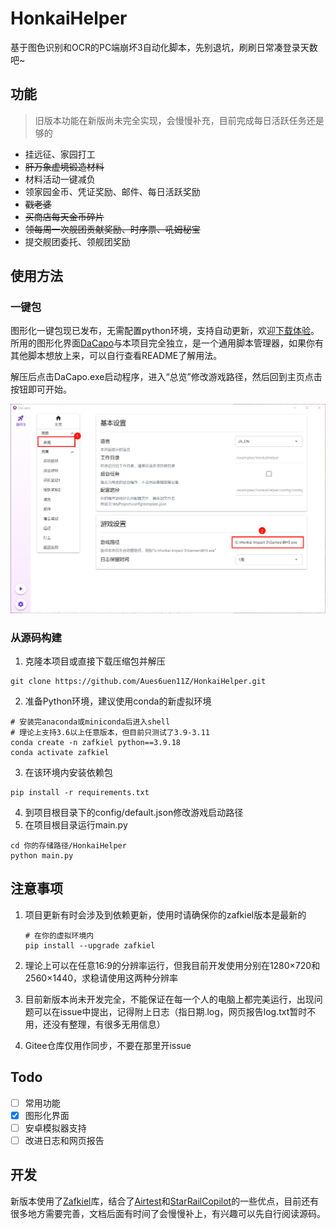 # HonkaiHelper
基于图色识别和OCR的PC端崩坏3自动化脚本，先别退坑，刷刷日常凑登录天数吧~

## 功能

> 旧版本功能在新版尚未完全实现，会慢慢补充，目前完成每日活跃任务还是够的

- 挂远征、家园打工
- ~~肝万象虚境锻造材料~~
- 材料活动一键减负
- 领家园金币、凭证奖励、邮件、每日活跃奖励
- ~~戳老婆~~
- ~~买商店每天金币碎片~~
- ~~领每周一次舰团贡献奖励、时序票、吼姆秘宝~~
- 提交舰团委托、领舰团奖励

## 使用方法

### 一键包

图形化一键包现已发布，无需配置python环境，支持自动更新，欢迎[下载体验](https://github.com/Aues6uen11Z/HonkaiHelper/releases)。所用的图形化界面[DaCapo](https://github.com/Aues6uen11Z/DaCapo)与本项目完全独立，是一个通用脚本管理器，如果你有其他脚本想放上来，可以自行查看README了解用法。

解压后点击DaCapo.exe启动程序，进入“总览”修改游戏路径，然后回到主页点击按钮即可开始。

![](./docs/guide.png)

### 从源码构建

1. 克隆本项目或直接下载压缩包并解压
```shell
git clone https://github.com/Aues6uen11Z/HonkaiHelper.git 
```

2. 准备Python环境，建议使用conda的新虚拟环境

```shell
# 安装完anaconda或miniconda后进入shell
# 理论上支持3.6以上任意版本，但目前只测试了3.9-3.11
conda create -n zafkiel python==3.9.18
conda activate zafkiel
```

3. 在该环境内安装依赖包

```shell
pip install -r requirements.txt
```

4. 到项目根目录下的config/default.json修改游戏启动路径
5. 在项目根目录运行main.py

```shell
cd 你的存储路径/HonkaiHelper
python main.py
```

## 注意事项

1. 项目更新有时会涉及到依赖更新，使用时请确保你的zafkiel版本是最新的

   ```shell
   # 在你的虚拟环境内
   pip install --upgrade zafkiel
   ```

2. 理论上可以在任意16:9的分辨率运行，但我目前开发使用分别在1280×720和2560×1440，求稳请使用这两种分辨率

3. 目前新版本尚未开发完全，不能保证在每一个人的电脑上都完美运行，出现问题可以在issue中提出，记得附上日志（指日期.log，网页报告log.txt暂时不用，还没有整理，有很多无用信息）

4. Gitee仓库仅用作同步，不要在那里开issue

## Todo

- [ ] 常用功能
- [x] 图形化界面
- [ ] 安卓模拟器支持
- [ ] 改进日志和网页报告

## 开发

新版本使用了[Zafkiel](https://github.com/Aues6uen11Z/Zafkiel)库，结合了[Airtest](https://github.com/AirtestProject/Airtest)和[StarRailCopilot](https://github.com/LmeSzinc/StarRailCopilot)的一些优点，目前还有很多地方需要完善，文档后面有时间了会慢慢补上，有兴趣可以先自行阅读源码。

